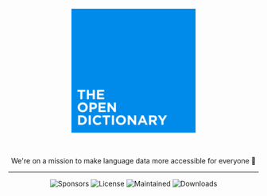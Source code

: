 
<div align="center">

<p><img src="https://raw.githubusercontent.com/TheOpenDictionary/.github/refs/heads/main/main.png" width="250"></p>

<br/>

We're on a mission to make language data more accessible for everyone :rocket:

</div>

<hr />

<div align="center">

![Sponsors](https://img.shields.io/github/sponsors/TheOpenDictionary?style=flat-square)
![License](https://img.shields.io/github/license/TheOpenDictionary/odict?style=flat-square)
![Maintained](https://img.shields.io/maintenance/yes/2024?style=flat-square)
![Downloads](https://img.shields.io/github/downloads/TheOpenDictionary/odict/total?color=purple&style=flat-square)

</div>
